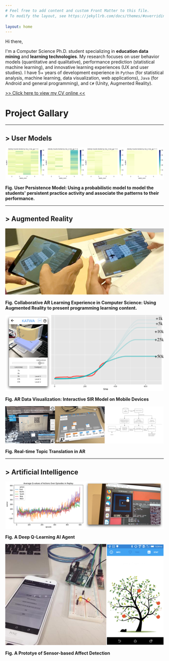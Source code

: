 ```yaml
---
# Feel free to add content and custom Front Matter to this file.
# To modify the layout, see https://jekyllrb.com/docs/themes/#overriding-theme-defaults

layout: home
---
```



Hi there, 

I'm a Computer Science Ph.D. student specializing in **education data mining** and **learning technologies**. My research focuses on user behavior models (quantitative and qualitative), performance prediction (statistical machine learning), and innovative learning experiences (UX and user studies). I have 5+ years of development experience in `Python` (for statistical analysis, machine learning, data visualization, web applications), `Java` (for Android and general programming), and `C#` (Unity, Augmented Reality).  

[>> Click here to view my CV online <<](/about/)

# Project Gallary

---
## > User Models

![User Persistence Model](/assets/img/a2.png)

**Fig. User Persistence Model: Using a probabilistic model to model the students' persistent practice activity and associate the patterns to their performance.**

---
## > Augmented Reality

![AR Learning Experience](/assets/img/a1.jpg)

**Fig. Collaborative AR Learning Experience in Computer Science: Using Augmented Reality to present programming learning content.**

![AR Data Visualization](/assets/img/dv1.png)

**Fig. AR Data Visualization: Interactive SIR Model on Mobile Devices**

![AR Data Visualization](/assets/img/dv2.png)

**Fig. Real-time Topic Translation in AR**

---
## > Artificial Intelligence

![Deep Q-Learning](/assets/img/ai1.png)

**Fig. A Deep Q-Learning AI Agent**

![Data Visualization](/assets/img/dv3.png)

**Fig. A Prototye of Sensor-based Affect Detection**
